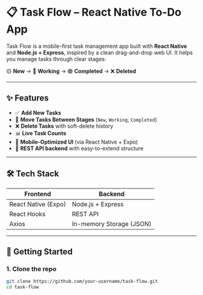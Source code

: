 # 📋 Task Flow – React Native To-Do App

Task Flow is a mobile-first task management app built with **React Native** and **Node.js + Express**, inspired by a clean drag-and-drop web UI. It helps you manage tasks through clear stages:

🟡 **New** → 🔵 **Working** → 🟢 **Completed** → ❌ **Deleted**

---

## ✨ Features

- ✅ **Add New Tasks**
- 🔁 **Move Tasks Between Stages** (`New`, `Working`, `Completed`)
- ❌ **Delete Tasks** with soft-delete history
- 📊 **Live Task Counts**
- 📱 **Mobile-Optimized UI** (via React Native + Expo)
- 🔌 **REST API backend** with easy-to-extend structure

---

## 🛠 Tech Stack

| Frontend            | Backend            |
|---------------------|--------------------|
| React Native (Expo) | Node.js + Express  |
| React Hooks         | REST API           |
| Axios               | In-memory Storage (JSON) |

---

## 🚀 Getting Started

### 1. Clone the repo
```bash
git clone https://github.com/your-username/task-flow.git
cd task-flow
```
